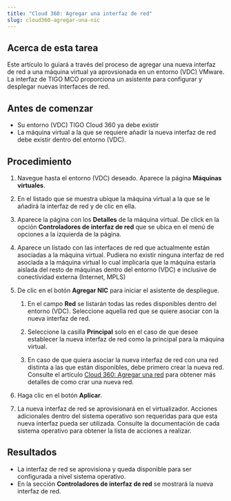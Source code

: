 ```yaml
---
title: "Cloud 360: Agregar una interfaz de red"
slug: cloud360-agregar-una-nic
---
```


## Acerca de esta tarea

Este artículo lo guiará a través del proceso de agregar una nueva interfaz de red a una máquina virtual ya aprovsionada en un entorno (VDC) VMware. La interfaz de TIGO MCO proporciona un asistente para configurar y desplegar nuevas interfaces de red.

## Antes de comenzar

- Su entorno (VDC) TIGO Cloud 360 ya debe existir
- La máquina virtual a la que se requiere añadir la nueva interfaz de red debe existir dentro del entorno (VDC).

## Procedimiento

1. Navegue hasta el entorno (VDC) deseado. Aparece la página **Máquinas virtuales**.

2. En el listado que se muestra ubique la máquina virtual a la que se le añadirá la interfaz de red y de clic en ella.

3. Aparece la página con los **Detalles** de la máquina virtual. De click en la opción **Controladores de interfaz de red** que se ubica en el menú de opciones a la izquierda de la página.

4. Aparece un listado con las interfaces de red que actualmente están asociadas a la máquina virtual. Pudiera no existir ninguna interfaz de red asociada a la máquina virtual lo cual implicaría que la máquina estaría aislada del resto de máquinas dentro del entorno (VDC) e inclusive de conectividad externa (Internet, MPLS)

5. De clic en el botón **Agregar NIC** para iniciar el asistente de despliegue.

    1. En el campo **Red** se listarán todas las redes disponibles dentro del entorno (VDC). Seleccione aquella red que se quiere asociar con la nueva interfaz de red.

    2. Seleccione la casilla **Principal** solo en el caso de que desee establecer la nueva interfaz de red como la principal para la máquina virtual.

    3. En caso de que quiera asociar la nueva interfaz de red con una red distinta a las que están disponibles, debe primero crear la nueva red. Consulte el artículo [Cloud 360: Agregar una red](vmware-add-a-network.md) para obtener más detalles de como crar una nueva red.

6. Haga clic en el botón **Aplicar**.

7. La nueva interfaz de red se aprovisionará en el virtualizador. Acciones adicionales dentro del sistema operativo son requeridas para que esta nueva interfaz pueda ser utilizada. Consulte la documentación de cada sistema operativo para obtener la lista de acciones a realizar.

## Resultados

- La interfaz de red se aprovisiona y queda disponible para ser configurada a nivel sistema operativo.
- En la sección **Controladores de interfaz de red** se mostrará la nueva interfaz de red.
